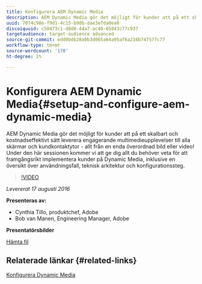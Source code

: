 ```yaml
---
title: Konfigurera AEM Dynamic Media
description: AEM Dynamic Media gör det möjligt för kunder att på ett skalbart och kostnadseffektivt sätt leverera engagerande multimedieupplevelser till alla skärmar och kundkontaktytor - allt från en enda överordnad bild eller video!  Under den här sessionen kommer vi att ge dig allt du behöver veta för att framgångsrikt implementera kunder på Dynamic Media, inklusive en översikt över användningsfall, teknisk arkitektur och konfigurationssteg.
uuid: 7074c98e-f9d1-4c15-b9db-dae3efda0ea0
discoiquuid: c58473c1-d8d8-44a7-ac40-65843c77c937
targetaudience: target-audience advanced
source-git-commit: edd0bdb28a9b3d065a64a95af6a216b747577c77
workflow-type: tm+mt
source-wordcount: '170'
ht-degree: 1%

---
```


# Konfigurera AEM Dynamic Media{#setup-and-configure-aem-dynamic-media}

AEM Dynamic Media gör det möjligt för kunder att på ett skalbart och kostnadseffektivt sätt leverera engagerande multimedieupplevelser till alla skärmar och kundkontaktytor - allt från en enda överordnad bild eller video!  Under den här sessionen kommer vi att ge dig allt du behöver veta för att framgångsrikt implementera kunder på Dynamic Media, inklusive en översikt över användningsfall, teknisk arkitektur och konfigurationssteg.

>[!VIDEO](https://video.tv.adobe.com/v/19297/?quality=9)

*Levererat 17 augusti 2016*

**Presenteras av:**

* Cynthia Tillo, produktchef, Adobe
* Bob van Manen, Engineering Manager, Adobe

**Presentatörsbilder**

[Hämta fil](assets/aemgems-081716-dynamic-media-configuration.pdf)

## Relaterade länkar {#related-links}

[Konfigurera Dynamic Media](https://docs.adobe.com/docs/en/aem/6-2/administer/content/dynamic-media/config-dynamic.html)

<!--
[Get back to the Overview](https://helpx.adobe.com/experience-manager/kt/eseminars/gems/aem-index.html)
-->
